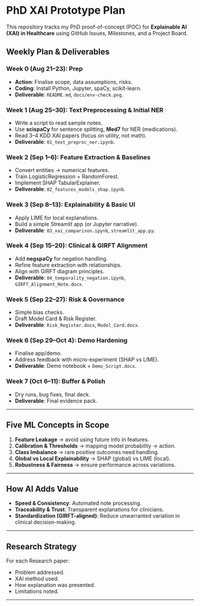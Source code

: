 # PhD XAI Prototype Plan

This repository tracks my PhD proof-of-concept (POC) for **Explainable AI (XAI) in Healthcare** using GitHub Issues, Milestones, and a Project Board.  

## Weekly Plan & Deliverables

### Week 0 (Aug 21–23): Prep
- **Action**: Finalise scope, data assumptions, risks.  
- **Coding**: Install Python, Jupyter, spaCy, scikit-learn.  
- **Deliverable**: `README.md`, `docs/env-check.png`.  

### Week 1 (Aug 25–30): Text Preprocessing & Initial NER
- Write a script to read sample notes.  
- Use **scispaCy** for sentence splitting, **Med7** for NER (medications).  
- Read 3–4 KDD XAI papers (focus on utility, not math).  
- **Deliverable**: `01_text_preproc_ner.ipynb`.  

### Week 2 (Sep 1–6): Feature Extraction & Baselines
- Convert entities → numerical features.  
- Train LogisticRegression + RandomForest.  
- Implement SHAP TabularExplainer.  
- **Deliverable**: `02_features_models_shap.ipynb`.  

### Week 3 (Sep 8–13): Explainability & Basic UI
- Apply LIME for local explanations.  
- Build a simple Streamlit app (or Jupyter narrative).  
- **Deliverable**: `03_xai_comparison.ipynb`, `streamlit_app.py`.  

### Week 4 (Sep 15–20): Clinical & GIRFT Alignment
- Add **negspaCy** for negation handling.  
- Refine feature extraction with relationships.  
- Align with GIRFT diagram principles.  
- **Deliverable**: `04_temporality_negation.ipynb`, `GIRFT_Alignment_Note.docx`.  

### Week 5 (Sep 22–27): Risk & Governance
- Simple bias checks.  
- Draft Model Card & Risk Register.  
- **Deliverable**: `Risk_Register.docx`, `Model_Card.docx`.  

### Week 6 (Sep 29–Oct 4): Demo Hardening
- Finalise app/demo.  
- Address feedback with micro-experiment (SHAP vs LIME).  
- **Deliverable**: Demo notebook + `Demo_Script.docx`.  

### Week 7 (Oct 6–11): Buffer & Polish
- Dry runs, bug fixes, final deck.  
- **Deliverable**: Final evidence pack.  

---

## Five ML Concepts in Scope
1. **Feature Leakage** → avoid using future info in features.  
2. **Calibration & Thresholds** → mapping model probability → action.  
3. **Class Imbalance** → rare positive outcomes need handling.  
4. **Global vs Local Explainability** → SHAP (global) vs LIME (local).  
5. **Robustness & Fairness** → ensure performance across variations.  

---

##  How AI Adds Value
- **Speed & Consistency**: Automated note processing.  
- **Traceability & Trust**: Transparent explanations for clinicians.  
- **Standardization (GIRFT-aligned)**: Reduce unwarranted variation in clinical decision-making.  

---

## Research Strategy
For each Research paper:  
- Problem addressed.  
- XAI method used.  
- How explanation was presented.  
- Limitations noted.  

---
